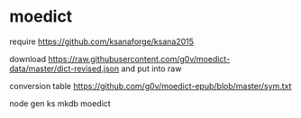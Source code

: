 moedict
=======
require https://github.com/ksanaforge/ksana2015

download https://raw.githubusercontent.com/g0v/moedict-data/master/dict-revised.json
and put into raw

conversion table
https://github.com/g0v/moedict-epub/blob/master/sym.txt

node gen
ks mkdb moedict
